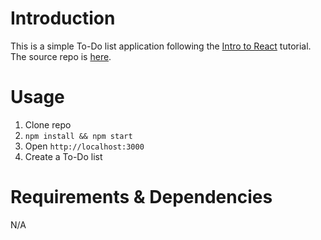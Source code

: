# Introduction
This is a simple To-Do list application following the [Intro to React](https://www.youtube.com/watch?v=E1E08i2UJGI) tutorial. The source repo is [here](https://github.com/briancodex/react-todo-app-v1).

# Usage
1. Clone repo
2. `npm install && npm start`
3. Open `http://localhost:3000`
4. Create a To-Do list

# Requirements & Dependencies
N/A

